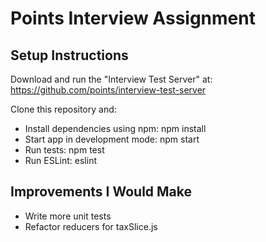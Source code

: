 # Points Interview Assignment

## Setup Instructions

Download and run the "Interview Test Server" at: https://github.com/points/interview-test-server

Clone this repository and: 
* Install dependencies using npm: npm install
* Start app in development mode: npm start
* Run tests: npm test
* Run ESLint: eslint

## Improvements I Would Make

* Write more unit tests
* Refactor reducers for taxSlice.js